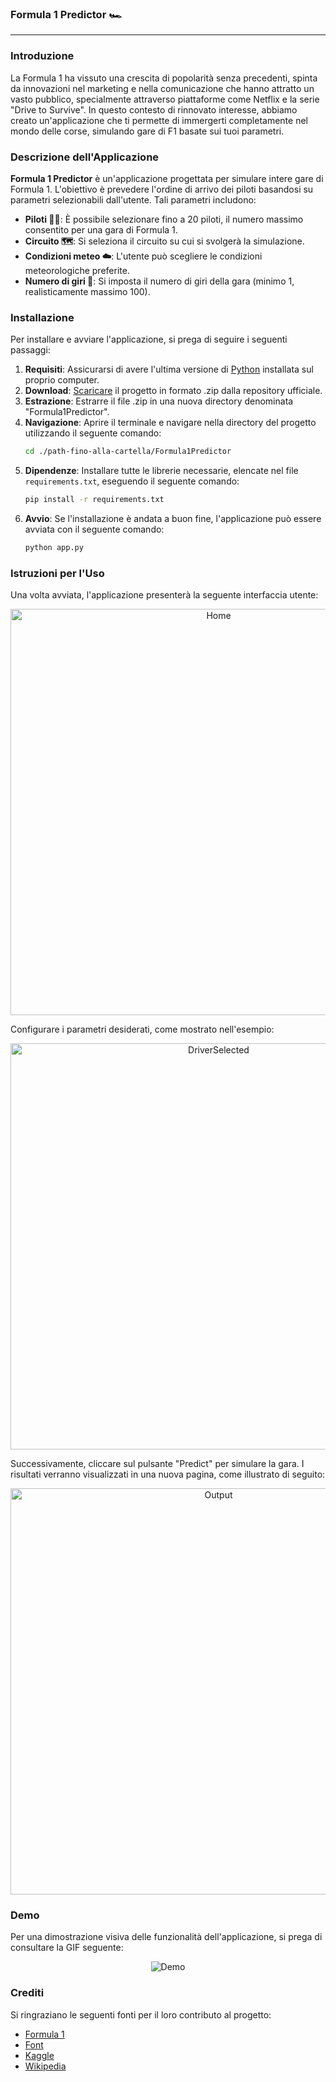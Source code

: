 ### Formula 1 Predictor 🏎️

---

### Introduzione

La Formula 1 ha vissuto una crescita di popolarità senza precedenti, spinta da innovazioni nel marketing e nella comunicazione che hanno attratto un vasto pubblico, specialmente attraverso piattaforme come Netflix e la serie "Drive to Survive". In questo contesto di rinnovato interesse, abbiamo creato un'applicazione che ti permette di immergerti completamente nel mondo delle corse, simulando gare di F1 basate sui tuoi parametri.

### Descrizione dell'Applicazione

**Formula 1 Predictor** è un'applicazione progettata per simulare intere gare di Formula 1. L'obiettivo è prevedere l'ordine di arrivo dei piloti basandosi su parametri selezionabili dall'utente. Tali parametri includono:

* **Piloti 🧑‍🏎️**: È possibile selezionare fino a 20 piloti, il numero massimo consentito per una gara di Formula 1.
* **Circuito 🗺️**: Si seleziona il circuito su cui si svolgerà la simulazione.
* **Condizioni meteo ☁️**: L'utente può scegliere le condizioni meteorologiche preferite.
* **Numero di giri 🔄**: Si imposta il numero di giri della gara (minimo 1, realisticamente massimo 100).

### Installazione

Per installare e avviare l'applicazione, si prega di seguire i seguenti passaggi:

1.  **Requisiti**: Assicurarsi di avere l'ultima versione di [Python](https://www.python.org/) installata sul proprio computer.
2.  **Download**: [Scaricare](https://github.com/John-64/Formula-1-Predictor/archive/refs/heads/main.zip) il progetto in formato .zip dalla repository ufficiale.
3.  **Estrazione**: Estrarre il file .zip in una nuova directory denominata "Formula1Predictor".
4.  **Navigazione**: Aprire il terminale e navigare nella directory del progetto utilizzando il seguente comando:
    ```bash
    cd ./path-fino-alla-cartella/Formula1Predictor
    ```
5.  **Dipendenze**: Installare tutte le librerie necessarie, elencate nel file `requirements.txt`, eseguendo il seguente comando:
    ```bash
    pip install -r requirements.txt
    ```
6.  **Avvio**: Se l'installazione è andata a buon fine, l'applicazione può essere avviata con il seguente comando:
    ```bash
    python app.py
    ```

### Istruzioni per l'Uso

Una volta avviata, l'applicazione presenterà la seguente interfaccia utente:

<p align="center">
    <img src="https://github.com/John-64/Formula-1-Predictor/blob/main/Media/Home.png?raw=true" alt="Home" width="650">
</p>

Configurare i parametri desiderati, come mostrato nell'esempio:

<p align="center">
    <img src="https://github.com/John-64/Formula-1-Predictor/blob/main/Media/DriverSelected.png?raw=true" alt="DriverSelected" width="650">
</p>

Successivamente, cliccare sul pulsante "Predict" per simulare la gara. I risultati verranno visualizzati in una nuova pagina, come illustrato di seguito:

<p align="center">
    <img src="https://github.com/John-64/Formula-1-Predictor/blob/main/Media/Output.png?raw=true" alt="Output" width="650">
</p>

### Demo

Per una dimostrazione visiva delle funzionalità dell'applicazione, si prega di consultare la GIF seguente:

<p align="center">
    <img src="https://github.com/John-64/Formula-1-Predictor/blob/main/Media/Demo.gif?raw=true" alt="Demo">
</p>

### Crediti

Si ringraziano le seguenti fonti per il loro contributo al progetto:

* [Formula 1](https://www.formula1.com/)
* [Font](https://imjustcreative.com/download-f1-fonts-formula-1-fonts/2021/09/16)
* [Kaggle](https://www.kaggle.com/datasets/rohanrao/formula-1-world-championship-1950-2020)
* [Wikipedia](https://it.wikipedia.org/wiki/Formula_1)
